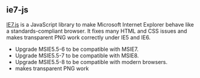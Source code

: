 ## ie7-js  
[IE7.js][1] is a JavaScript library to make Microsoft Internet Explorer behave like a standards-compliant browser. It fixes many HTML and CSS issues and makes transparent PNG work correctly under IE5 and IE6.
* Upgrade MSIE5.5-6 to be compatible with MSIE7.
* Upgrade MSIE5.5-7 to be compatible with MSIE8.
* Upgrade MSIE5.5-8 to be compatible with modern browsers.
* makes transparent PNG work 

[1]: https://code.google.com/p/ie7-js/